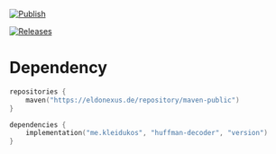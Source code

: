 [![Publish](https://img.shields.io/github/actions/workflow/status/ayley/decode_huffman/publish_gradle.yml?style=for-the-badge&label=Publish)][publish]

[![Releases](https://img.shields.io/nexus/maven-releases/me.kleidukos/huffman-decoder?label=Release&logo=Release&server=https%3A%2F%2Feldonexus.de&style=for-the-badge)][release]

[publish]: https://github.com/ayley/decode_huffman/actions/workflows/publish_gradle.yml
[release]: https://eldonexus.de/#browse/browse:maven-releases:me%2Fkleidukos%2Fhuffman-decoder

# Dependency
```kotlin
repositories {
    maven("https://eldonexus.de/repository/maven-public")
}

dependencies {
    implementation("me.kleidukos", "huffman-decoder", "version")
}
```